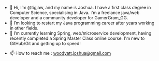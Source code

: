 - 👋 Hi, I’m @tigjaw, and my name is Joshua. I have a first class degree in Computer Science, specialising in Java. I'm a freelance java/web developer and a community developer for GamerGram_GG.
- 👀 I’m looking to restart my Java programming career after years working in other fields.
- 🌱 I’m currently learning Spring, web/microservice development, having recently completed a Spring Master Class online course. I'm new to GitHub/Git and getting up to speed!
<!--- - 💞️ I’m looking to collaborate on --->
- 📫 How to reach me : woodyatt.joshua@gmail.com

<!---
tigjaw/tigjaw is a ✨ special ✨ repository because its `README.md` (this file) appears on your GitHub profile.
You can click the Preview link to take a look at your changes.
--->
